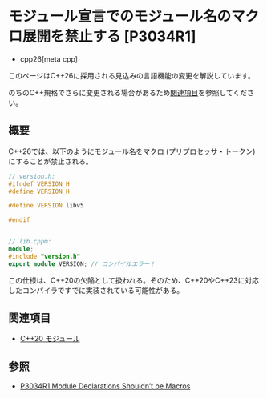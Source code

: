 # モジュール宣言でのモジュール名のマクロ展開を禁止する [P3034R1]
* cpp26[meta cpp]

<!-- start lang caution -->

このページはC++26に採用される見込みの言語機能の変更を解説しています。

のちのC++規格でさらに変更される場合があるため[関連項目](#relative-page)を参照してください。

<!-- last lang caution -->

## 概要
C++26では、以下のようにモジュール名をマクロ (プリプロセッサ・トークン) にすることが禁止される。

```cpp
// version.h:
#ifndef VERSION_H
#define VERSION_H

#define VERSION libv5

#endif


// lib.cppm:
module;
#include "version.h"
export module VERSION; // コンパイルエラー！
```

この仕様は、C++20の欠陥として扱われる。そのため、C++20やC++23に対応したコンパイラですでに実装されている可能性がある。


## 関連項目
- [C++20 モジュール](/lang/cpp20/modules.md)


## 参照
- [P3034R1 Module Declarations Shouldn’t be Macros](https://open-std.org/jtc1/sc22/wg21/docs/papers/2024/p3034r1.html)

